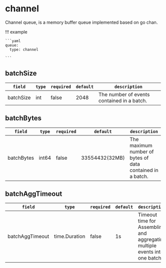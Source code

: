 # channel

Channel queue, is a memory buffer queue implemented based on go chan.

!!! example

    ```yaml
    queue:
      type: channel

    ```

## batchSize

|    `field`   |    `type`    |  `required`  |  `default`  |  `description`  |
| ---------- | ----------- | ----------- | --------- | -------- |
| batchSize | int  |   false      |    2048  | The number of events contained in a batch. |

## batchBytes

|    `field`   |    `type`    |  `required`  |  `default`  |  `description`  |
| ---------- | ----------- | ----------- | --------- | -------- |
| batchBytes | int64  |    false      |    33554432(32MB)  | The maximum number of bytes of data contained in a batch. |

## batchAggTimeout

|    `field`   |    `type`    |  `required`  |  `default`  |  `description`  |
| ---------- | ----------- | ----------- | --------- | -------- |
| batchAggTimeout | time.Duration  |    false      |  1s   | Timeout time for Assembling and aggregating multiple events into one batch. |

	